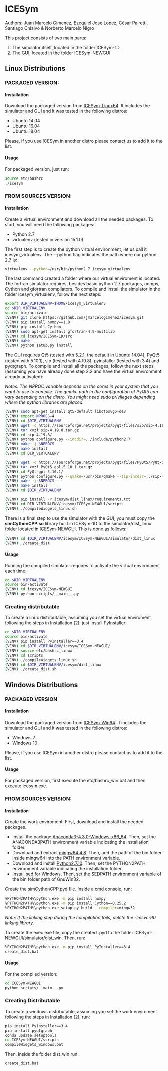 # ICESym
Authors: Juan Marcelo Gimenez, Ezequiel Jose Lopez, César Pairetti, Santiago Chialvo & Norberto Marcelo Nigro

This project consists of two main parts:

1) The simulator itself, located in the folder ICESym-1D.
2) The GUI, located in the folder ICESym-NEWGUI.

## Linux Distributions

### PACKAGED VERSION:

#### Installation

Download the packaged version from [ICESym-Linux64](https://sourceforge.net/projects/icesym/files/icesym-l64-20190524.tar.gz/download). It includes the simulator and GUI and it was tested in the following distros:

- Ubuntu 14.04
- Ubuntu 16.04
- Ubuntu 18.04

Please, if you use ICESym in another distro please contact us to add it to the list.

#### Usage

For packaged version, just run:

```bash
source etc/bashrc
./icesym
```

### FROM SOURCES VERSION:

#### Installation

Create a virtual environment and download all the needed packages. To start, you will need the following packages:

- Python 2.7
- virtualenv (tested in version 15.1.0)

The first step is to create the python virtual environment, let us call it icesym_virtualenv. The --python flag indicates the path where our python 2.7 is:

```bash
virtualenv --python=/usr/bin/python2.7 icesym_virtualenv
```

The last command created a folder where our virtual enviroment is located. The fortran simulator requires, besides basic python 2.7 packages, numpy, Cython and gfortran compilators. To compile and install the simulator in the folder icesym_virtualenv, follow the next steps:

```bash
export DIR_VIRTUALENV=$HOME/icesym_virtualenv
cd $DIR_VIRTUALENV
source bin/activate
(VENV) git clone https://github.com/jmarcelogimenez/icesym.git
(VENV) pip install numpy==1.8
(VENV) pip install Cython
(VENV) sudo apt-get install gfortran-4.9-multilib
(VENV) cd icesym/ICESym-1D/src
(VENV) make
(VENV) python setup.py install
```

The GUI requires Qt5 (tested with 5.2.1, the default in Ubuntu 14.04), PyQt5 (tested with 5.10.1), sip (tested with 4.19.8), pyinstaller (tested with 3.4) and pyqtgraph. To compile and install all the packages,
follow the next steps (assuming you have already done step 2.2 and have the virtual environment already activated):

*Notes: The NPROC variable depends on the cores in your system that you want to use to compile. The qmake path in the configuration of PyQt5 can vary depending on the distro.
You might need sudo privileges depending where the python libraries are placed.*

```bash
(VENV) sudo apt-get install qt5-default libqt5svg5-dev
(VENV) export NPROCS=4
(VENV) cd $DIR_VIRTUALENV
(VENV) wget -c https://sourceforge.net/projects/pyqt/files/sip/sip-4.19.8/sip-4.19.8.tar.gz
(VENV) tar xvzf sip-4.19.8.tar.gz
(VENV) cd sip-4.19.8/
(VENV) python configure.py --incdir=../include/python2.7
(VENV) make -j $NPROCS
(VENV) make install
(VENV) cd DIR_VIRTUALENV

(VENV) wget -c https://sourceforge.net/projects/pyqt/files/PyQt5/PyQt-5.10.1/PyQt5_gpl-5.10.1.tar.gz
(VENV) tar xvzf PyQt5_gpl-5.10.1.tar.gz
(VENV) cd PyQt-gpl-5.10.1/
(VENV) python configure.py --qmake=/usr/bin/qmake --sip-incdir=../sip-4.19.8/siplib --no-qml-plugin --no-designer-plugin
(VENV) make -j $NPROCS
(VENV) make install
(VENV) cd $DIR_VIRTUALENV

(VENV) pip install -r icesym/dist_linux/requirements.txt
(VENV) cd DIR_VIRTUALENV/icesym/ICESym-NEWGUI/scripts
(VENV) ./compileWidgets_linux.sh
```

There is a final step to use the simulator with the GUI, you must copy the **simCythonCPP.so** library built in ICESym-1D to the simulator/dist_linux folder located in ICESym-NEWGUI. This is done as follows:

```bash
(VENV) cd $DIR_VIRTUALENV/icesym/ICESym-NEWGUI/simulator/dist_linux
(VENV) ./create_dist
```

#### Usage

Running the compiled simulator requires to activate the virtual environment each time:

```bash
cd $DIR_VIRTUALENV
source bin/activate
(VENV) cd icesym/ICESym-NEWGUI
(VENV) python scripts/__main__.py
```

### Creating distributable

To create a linux distributable, assuming you set the virtual enviroment following the steps in Installation (2), just install PyInstaller:

```bash
cd $DIR_VIRTUALENV
source bin/activate
(VENV) pip install PyInstaller==3.4
(VENV) cd $DIR_VIRTUALENV/icesym/ICESym-NEWGUI/
(VENV) source etc/bashrc_linux
(VENV) cd scripts
(VENV) ./compileWidgets_linux.sh
(VENV) cd $DIR_VIRTUALENV/icesym/dist_linux
(VENV) ./create_dist.sh
```

## Windows Distributions

### PACKAGED VERSION

#### Installation

Download the packaged version from [ICESym-Win64](https://sourceforge.net/projects/icesym/files/icesym-w64-20190528.zip/download). It includes the simulator and GUI and it was tested in the following distros:

- Windows 7
- Windows 10

Please, if you use ICESym in another distro please contact us to add it to the list.

#### Usage

For packaged version, first execute the etc/bashrc_win.bat and then execute icesym.exe.

### FROM SOURCES VERSION:

#### Installation

Create the work enviroment. First, download and install the needed packages.

- Install the package [Anaconda3-4.3.0-Windows-x86_64](https://repo.continuum.io/archive/). Then, set the ANACONDA3PATH environment variable indicating the installation folder.
- Download and extract [mingw64 4.8](https://sourceforge.net/projects/mingwbuilds/files/host-windows/releases/4.8.0/64-bit/threads-win32/seh/x64-4.8.0-release-win32-seh-rev2.7z/download). Then, add the path of the bin folder inside mingw64 into the PATH environment variable.
- Download and install [Python2.7.10](https://www.python.org/downloads/release/python-2710/). Then, set the PYTHON2PATH environment variable indicating the installation folder.
- Install [sed for Windows](http://gnuwin32.sourceforge.net/packages/sed.htm). Then, set the SEDPATH environment variable of the bin folder path of GnuWin32.

Create the simCythonCPP.pyd file. Inside a cmd console, run:

```bash
%PYTHON2PATH%\python.exe -m pip install numpy
%PYTHON2PATH%\python.exe -m pip install Cython==0.25.2
%PYTHON2PATH%\python.exe setup.py build --compiler=mingw32
```

*Note: If the linking step during the compilation fails, delete the -lmsvcr90 linking library.*

To create the exec.exe file, copy the created .pyd to the folder ICESym-NEWGUI/simulator/dist_win. Then, run:

```bash
%PYTHON2PATH%\python.exe -m pip install PyInstaller==3.4
create_dist.bat
```

#### Usage

For the compiled version:

```bash
cd ICESym-NEWGUI
python scripts/__main__.py
```

### Creating Distributable

To create a windows distributable, assuming you set the work enviroment following the steps in Installation (2), run:

```bash
pip install PyInstaller==3.4
pip install pyqtgraph
conda update setuptools
cd ICESym-NEWGUI/scripts
compileWidgets_windows.bat
```

Then, inside the folder dist_win run:

```bash
create_dist.bat
```
